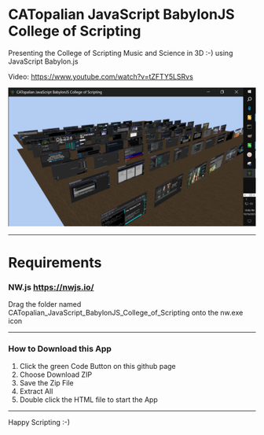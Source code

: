 # CATopalian JavaScript BabylonJS College of Scripting
Presenting the College of Scripting Music and Science in 3D :-) using JavaScript Babylon.js

Video: https://www.youtube.com/watch?v=tZFTY5LSRvs

![001](CATopalian_JavaScript_BabylonJS_College_of_Scripting/src/media/textures/screenshots/CATopalian_JavaScript_BabylonJS_College_of_Scripting_001.PNG)

---

# Requirements
### NW.js https://nwjs.io/

Drag the folder named CATopalian_JavaScript_BabylonJS_College_of_Scripting onto the nw.exe icon

---

### How to Download this App
1. Click the green Code Button on this github page
2. Choose Download ZIP
3. Save the Zip File
4. Extract All
5. Double click the HTML file to start the App

---

Happy Scripting :-)

